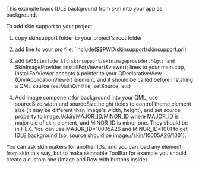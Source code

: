 This example loads IDLE background from skin into your app as background.

To add skin support to your project:

1. copy skinsupport folder to your project's root folder
2. add line to your pro file:
`include($$PWD/skinsupport/skinsupport.pri)
3. add 
`&#35;include &lt;skinsupport/skinimageprovider.h&gt;
and
`SkinImageProvider::installForViewer(&viewer);
lines to your main.cpp, installForViewer accepts a pointer to your QDeclarativeView (QmlApplicationViewer) element, and it should be called before installing a QML source (setMainQmlFile, setSource, etc)

4. Add Image component for background into your QML, use sourceSize.width and sourceSize.height fields to control theme element size (it may be different than Image's width, height), and set source property to image://skin/MAJOR_ID/MINOR_ID where MAJOR_ID is major uid of skin element, and MINOR_ID is minor one. They should be in HEX. You can use MAJOR_ID=10005A26 and MINOR_ID=1001 to get IDLE background (so, source should be image://skin/10005A26/1001).

You can ask skin makers for another IDs, and you can load any element from skin this way, but to make skinnable ToolBar for example you should create a custom one (Image and Row with buttons inside).
